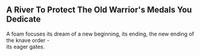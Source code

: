 A River To Protect The Old Warrior's Medals You Dedicate
--------------------------------------------------------
A foam focuses its dream of a new beginning, its ending, the new ending of the knave order -  
its eager gates.  
